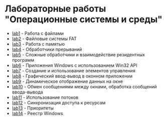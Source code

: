 # Лабораторные работы "Операционные системы и среды"

- [lab1](https://github.com/SingularityUrBrain/OSaE/tree/master/Lab1) - Работа с файлами
- [lab2](https://github.com/SingularityUrBrain/OSaE/tree/master/Lab2) - Файловые системы FAT
- [lab3](https://github.com/SingularityUrBrain/OSaE/tree/master/Lab3) - Работа с памятью
- [lab4](https://github.com/SingularityUrBrain/OSaE/tree/master/lab4) - Обработчики прерываний
- [lab5](https://github.com/SingularityUrBrain/OSaE/tree/master/Lab5) - Сложные обработчики и взаимодействие резидентных программ
- [lab6](https://github.com/SingularityUrBrain/OSaE/tree/master/Lab6) - Приложения Windows с использованием Win32 API
- [lab7](https://github.com/SingularityUrBrain/OSaE/tree/master/Lab7) - Создание и использование элементов управления
- [lab8](https://github.com/SingularityUrBrain/OSaE/tree/master/Lab8) - Графический ввод-вывод в оконном приложении
- [lab9](https://github.com/SingularityUrBrain/OSaE/tree/master/Lab9) - Динамическое отображение данных на окне
- [lab10](https://github.com/SingularityUrBrain/OSaE/tree/master/Lab10) - Обмен сообщениями между окнами, обработка сообщений ввода-вывода
- [lab11](https://github.com/SingularityUrBrain/OSaE/tree/master/Lab11) - Использование потоков
- [lab12](https://github.com/SingularityUrBrain/OSaE/tree/master/Lab12) - Синхронизация доступа к ресурсам
- [lab13](https://github.com/SingularityUrBrain/OSaE/tree/master/Lab13) - Приоритеты
- [lab14](https://github.com/SingularityUrBrain/OSaE/tree/master/Lab14) - Реестр Windows
